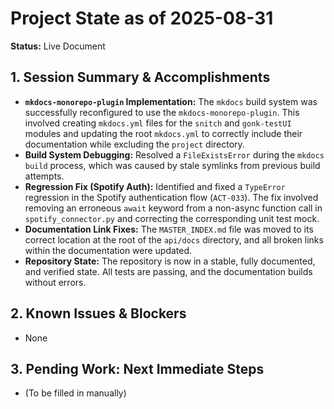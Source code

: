 # Project State as of 2025-08-31

**Status:** Live Document

## 1. Session Summary & Accomplishments
- **`mkdocs-monorepo-plugin` Implementation:** The `mkdocs` build system was successfully reconfigured to use the `mkdocs-monorepo-plugin`. This involved creating `mkdocs.yml` files for the `snitch` and `gonk-testUI` modules and updating the root `mkdocs.yml` to correctly include their documentation while excluding the `project` directory.
- **Build System Debugging:** Resolved a `FileExistsError` during the `mkdocs build` process, which was caused by stale symlinks from previous build attempts.
- **Regression Fix (Spotify Auth):** Identified and fixed a `TypeError` regression in the Spotify authentication flow (`ACT-033`). The fix involved removing an erroneous `await` keyword from a non-async function call in `spotify_connector.py` and correcting the corresponding unit test mock.
- **Documentation Link Fixes:** The `MASTER_INDEX.md` file was moved to its correct location at the root of the `api/docs` directory, and all broken links within the documentation were updated.
- **Repository State:** The repository is now in a stable, fully documented, and verified state. All tests are passing, and the documentation builds without errors.

## 2. Known Issues & Blockers
- None

## 3. Pending Work: Next Immediate Steps
- (To be filled in manually)
